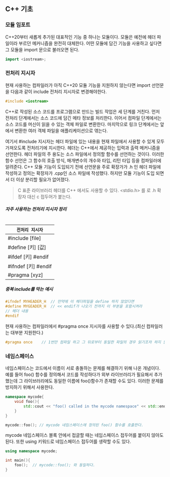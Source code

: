 
## C++ 기초

### 모듈 임포트
C++20부터 새롭게 추가된 대표적인 기능 중 하나는 모듈이다. 모듈은 예전에 헤더 파일이라 부르던 메커니즘을 완전히 대체한다. 어떤 모듈에 담긴 기능을 사용하고 싶다면 그 모듈을 import 문으로 불러오면 된다.

```cpp
import <iostream>;
```

### 전처리 지시자
현재 사용하는 컴파일러가 아직 C++20 모듈 기능을 지원하지 않는다면 import 선언문을 다음과 같이 include 전처리 지시자로 변경해야한다.
```cpp
#include <iostream>
```
C++로 작성된 소스 코드를 프로그램으로 만드는 빌드 작업은 세 단계를 거친다. 먼저 전처리 단계에서는 소스 코드에 담긴 메타 정보를 처리한다. 이어서 컴파일 단계에서는 소스 코드를 머신이 읽을 수 있는 객체 파일로 변환한다.
마지막으로 링크 단계에서는 앞에서 변환한 여러 객체 파일을 애플리케이션으로 엮는다.

여기서 #include 지시자는 <iostream> 헤더 파일에 있는 내용을 현재 파일에서 사용할 수 있게 모두 가져오도록 전처리기에 지시한다. <iostream> 헤더는 C++에서 제공하는 입력과 출력 메커니즘을 선언한다.
헤더 파일의 주 용도는 소스 파일에서 정의할 함수를 선언하는 것이다. 이러한 함수 선언은 그 함수의 호출 방식, 매개변수의 개수와 타입, 리턴 타입 등을 컴파일러에 알려준다. C++ 모듈 기능이 도입되기 전에 선언문을 주로 확장가가 .h 인 헤더 파일에 작성하고 정의는 확장자가 .cpp인 소스 파일에 작성했다. 하지만 모듈 기능이 도입 되면서 더 이상 분리할 필요가 없어졌다.

>C 표준 라이브러리 헤더를 C++ 에서도 사용할 수 있다.
><stdio.h> 를 <cstdio> 로 .h 확장자 대신 c 접두어가 붙는다.

##### 자주 사용하는 전처리 지시자 정리
#
|`전처리 지시자`|
|------------|
|#include [file]|
|#define [키] [값]|
|#ifdef [키] #endif|
|#ifndef [키] #endif|
|#pragma [xyz] |

##### 중복 include를 막는 예시
```cpp
#ifndef MYHEADER_H  // 만약에 이 헤더파일을 define 하지 않았다면
#define MYGEADER_H  // << endif가 나오기 전까지 이 부분을 포함시켜라
// 헤더 내용
#endif
```

현재 사용하는 컴파일러에서 #pragma once 지시자를 사용할 수 있다.(최신 컴파일러는 대부분 지원한다.)
```cpp
#pragma once    // 1번만 컴파일 하고 그 뒤로부터 동일한 파일의 경우 읽기조차 하지 않는다.
```

### 네임스페이스
네임스페이스는 코드에서 이름이 서로 충돌하는 문제를 해결하기 위해 나온 개념이다. 예를 들어 foo() 함수를 정의해서 코드를 작성하다가 외부 라이브러리가 필요해서 추가했는데 그 라이브러리에도 동일한 이름에 foo()함수가 존재할 수도 있다. 이러한 문제를 방지하기 위해서 사용한다.
```cpp
namespace mycode{
    void foo(){
        std::cout << "foo() called in the mycode namespace" << std::endl;
    }
}

mycode::foo(); // mycode 네임스페이스에 정의된 foo() 함수를 호출한다.
```

mycode 네임스페이스 블록 안에서 접글할 때는 네임스페이스 접두어를 붙이지 않아도 된다. 또한 using 키워드로 네임스페이스 접두어를 생략할 수도 있다.

```cpp
using namespace mycode;

int main(){
    foo();  // mycode::foo(); 와 동일하다.
}
```
